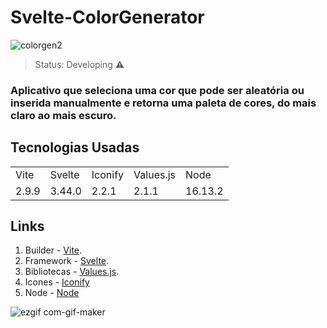 # Svelte-ColorGenerator

![colorgen2](https://user-images.githubusercontent.com/74113986/177221631-93980eb3-13b4-4899-bfcd-d529c78118fd.png)

> Status: Developing ⚠

### Aplicativo que seleciona uma cor que pode ser aleatória ou inserida manualmente e retorna uma paleta de cores, do mais claro ao mais escuro.

## Tecnologias Usadas

<table>
  <tr>
    <td>Vite</td>
    <td>Svelte</td>
    <td>Iconify</td>
    <td>Values.js</td>
    <td>Node</td>
  </tr>
  <tr>
    <td>2.9.9</td>
    <td>3.44.0</td>
    <td>2.2.1</td>
    <td>2.1.1</td>
    <td>16.13.2</td>
  </tr>
</table>

## Links

1. Builder - [Vite](https://vitejs.dev).
2. Framework - [Svelte](https://svelte.dev).
3. Bibliotecas - [Values.js](https://noeldelgado.github.io/values.js/).
4. Icones - [Iconify](https://iconify.design)
5. Node - [Node](https://nodejs.org/en/)

![ezgif com-gif-maker](https://user-images.githubusercontent.com/74113986/177223264-14c04b6d-6d21-4da0-a49c-c55059c2495a.gif)
